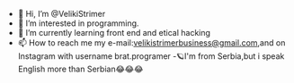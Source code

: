 - 👋 Hi, I’m @VelikiStrimer
- 👀 I’m interested in programming.
- 🌱 I’m currently learning front end and etical hacking
- 📫 How to reach me my e-mail:velikistrimerbusiness@gmail.com,and on Instagram with username brat.programer
-🪐I'm from Serbia,but i speak English more than Serbian😂😂😂
<!---
VelikiStrimer/VelikiStrimer is a ✨ special ✨ repository because its `README.md` (this file) appears on your GitHub profile.
You can click the Preview link to take a look at your changes.
--->
